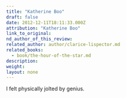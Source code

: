 ```yaml
---
title: "Katherine Boo"
draft: false
date: 2012-12-11T18:11:33.000Z
attribution: "Katherine Boo"
link_to_original:
nd_author_of_this_review:
related_author: author/clarice-lispector.md
related_books:
  - book/the-hour-of-the-star.md
description:
weight:
layout: none
---
```

I felt physically jolted by genius.

